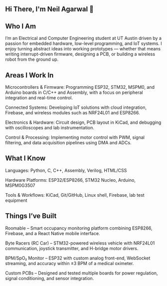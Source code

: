 ##                   Hi There, I'm Neil Agarwal 👋
## Who I Am

I’m an Electrical and Computer Engineering student at UT Austin driven by a passion for embedded hardware, low-level programming, and IoT systems. I enjoy turning abstract ideas into working prototypes — whether that means writing interrupt-driven firmware, designing a PCB, or building a wireless robot from the ground up.

## Areas I Work In

Microcontrollers & Firmware: Programming ESP32, STM32, MSPM0, and Arduino boards in C/C++ and Assembly, with a focus on peripheral integration and real-time control.

Connected Systems: Developing IoT solutions with cloud integration, Firebase, and wireless modules such as NRF24L01 and ESP8266.

Electronics & Hardware: Circuit design, PCB layout in KiCad, and debugging with oscilloscopes and lab instrumentation.

Control & Processing: Implementing motor control with PWM, signal filtering, and data acquisition pipelines using DMA and ADCs.

## What I Know

Languages: Python, C, C++, Assembly, Verilog, HTML/CSS

Hardware Platforms: ESP32/ESP8266, STM32 Nucleo, Arduino, MSPM0G3507

Tools & Workflows: KiCad, Git/GitHub, Linux shell, Firebase, lab test equipment

## Things I’ve Built

Roomable – Smart occupancy monitoring platform combining ESP8266, Firebase, and a React Native mobile interface.

Byte Racers (RC Car) – STM32-powered wireless vehicle with NRF24L01 communication, joystick transmitter, and H-bridge motor drivers.

BPM/SpO₂ Monitor – ESP32 with custom analog front-end, WebSocket streaming, and accuracy within ±3 BPM of a medical oximeter.

Custom PCBs – Designed and tested multiple boards for power regulation, signal conditioning, and sensor integration.
